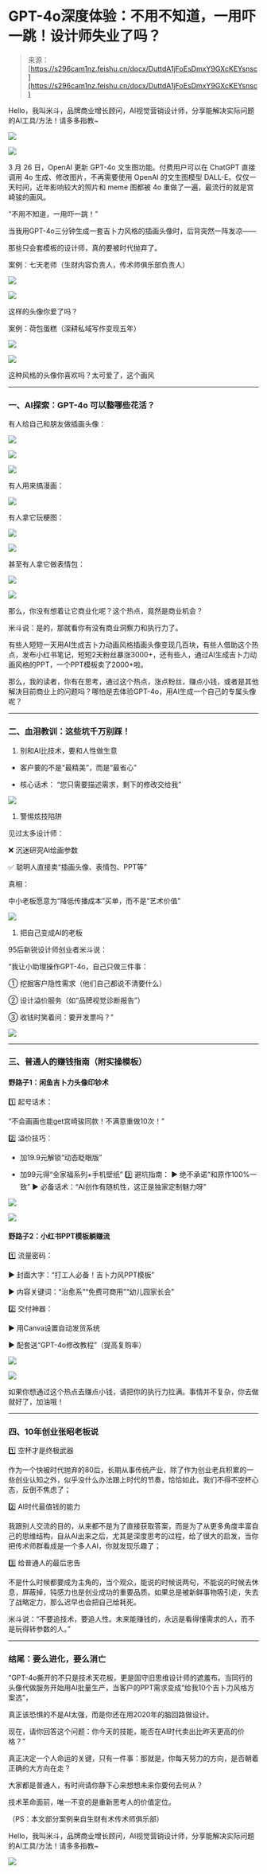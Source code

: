 # GPT-4o深度体验：不用不知道，一用吓一跳！设计师失业了吗？

> 来源：[https://s296cam1nz.feishu.cn/docx/DuttdA1jFoEsDmxY9GXcKEYsnsc](https://s296cam1nz.feishu.cn/docx/DuttdA1jFoEsDmxY9GXcKEYsnsc)

Hello，我叫米斗，品牌商业增长顾问，AI视觉营销设计师，分享能解决实际问题的AI工具/方法！请多多指教~

![](img/c811480c3cb5a2b48a457d5c2fa89cb9.png)

![](img/9ae8834c7f7ff6b49caaf502be9a9fbe.png)

3 月 26 日，OpenAI 更新 GPT-4o 文生图功能。付费用户可以在 ChatGPT 直接调用 4o 生成、修改图片，不再需要使用 OpenAI 的文生图模型 DALL-E。仅仅一天时间，近年影响较大的照片和 meme 图都被 4o 重做了一遍，最流行的就是宫崎骏的画风。

“不用不知道，一用吓一跳！”

当我用GPT-4o三分钟生成一套吉卜力风格的插画头像时，后背突然一阵发凉——

那些只会套模板的设计师，真的要被时代抛弃了。

案例：七天老师（生财内容负责人，传术师俱乐部负责人）

![](img/012f743c05110df435ba2a7daef20b64.png)

![](img/406db02ffe81bacb23754ca1f1385a1b.png)

这样的头像你爱了吗？

案例：荷包蛋糕（深耕私域写作变现五年）

![](img/bea2d8d8ba4b91e20c1d08a57c04484f.png)

![](img/7f2346d77084503a2439a1916c924989.png)

这种风格的头像你喜欢吗？太可爱了，这个画风

* * *

### 一、AI探索：GPT-4o 可以整哪些花活？

有人给自己和朋友做插画头像：

![](img/193ab4ede51153060dba090fde89f892.png)

![](img/45031d170406ffea3fc10e60c4b6b7c1.png)

![](img/1ff67eeb72b21627d838f52e827840d0.png)

有人用来搞漫画：

![](img/611308f6217ccbd46c57e13e12c55f51.png)

有人拿它玩梗图：

![](img/32735c8b4e5cbce45a5eabebe8fe2320.png)

![](img/53438ed4192e07f470b486b365024447.png)

甚至有人拿它做表情包：

![](img/79710dad6e9ff54fb4cc5d17d4cb1bbc.png)

![](img/e8674267e773c0f01d22ea1844c70310.png)

那么，你没有想着让它商业化呢？这个热点，竟然是商业机会？

米斗说：是的，那就看你有没有商业洞察力和执行力了。

有些人短短一天用AI生成吉卜力动画风格插画头像变现几百块，有些人借助这个热点，发布小红书笔记，短短2天粉丝暴涨3000+，还有些人，通过AI生成吉卜力动画风格的PPT，一个PPT模板卖了2000+啦。

那么，我的读者，你有在思考，通过这个热点，涨点粉丝，赚点小钱，或者是其他解决目前商业上的问题吗？哪怕是去体验GPT-4o，用AI生成一个自己的专属头像呢？

* * *

### 二、血泪教训：这些坑千万别踩！

1.  别和AI比技术，要和人性做生意

*   客户要的不是“最精美”，而是“最省心”

*   核心话术： “您只需要描述需求，剩下的修改交给我”

![](img/201b8128ea6e9492cc1371b8adb5fe60.png)

1.  警惕炫技陷阱

见过太多设计师：

❌ 沉迷研究AI绘画参数

✅ 聪明人直接卖“插画头像、表情包、PPT等”

真相：

中小老板愿意为“降低传播成本”买单，而不是“艺术价值”

![](img/578d8b71be9d33f2e825c3d8bbe3be93.png)

1.  把自己变成AI的老板

95后新锐设计师创业者米斗说：

“我让小助理操作GPT-4o，自己只做三件事：

① 挖掘客户隐性需求（他们自己都说不清要什么）

② 设计溢价服务（如“品牌视觉诊断报告”）

③ 收钱时笑着问：要开发票吗？”

![](img/e40674cbbc621c7f04cc3a90181923be.png)

* * *

### 三、普通人的赚钱指南（附实操模板）

#### 野路子1：闲鱼吉卜力头像印钞术

1️⃣ 起号话术：

“不会画画也能get宫崎骏同款！不满意重做10次！”

2️⃣ 溢价技巧：

*   加19.9元解锁“动态眨眼版”

*   加99元得“全家福系列+手机壁纸” 3️⃣ 避坑指南： ▶️ 绝不承诺“和原作100%一致” ▶️ 必备话术：“AI创作有随机性，这正是独家定制魅力呀”

![](img/7df9e677d9926dd017908f01d7cace1f.png)

![](img/c3096844baa4eb7e25f4f92bad7efaab.png)

#### 野路子2：小红书PPT模板躺赚流

1️⃣ 流量密码：

▶️ 封面大字：“打工人必备！吉卜力风PPT模板”

▶️ 内容关键词：“治愈系”“免费可商用”“幼儿园家长会”

2️⃣ 交付神器：

▶️ 用Canva设置自动发货系统

▶️ 配套送“GPT-4o修改教程”（提高复购率）

![](img/970bfaf9da4bace51a0033f61ea50f0d.png)

![](img/b3c63635f0deaad65cfd082cec90682d.png)

如果你想通过这个热点去赚点小钱，请把你的执行力拉满。事情并不复杂，你去做就好了，加油哦！

* * *

### 四、10年创业张昭老板说

1️⃣ 空杯才是终极武器

作为一个快被时代抛弃的80后，长期从事传统产业，除了作为创业老兵积累的一些创业认知之外，似乎没什么办法跟上时代的节奏，恰恰如此，我们不得不空杯心态，反倒不焦虑了；

2️⃣ AI时代最值钱的能力

我跟别人交流的目的，从来都不是为了直接获取答案，而是为了从更多角度丰富自己的思维结构，自从AI出来之后，尤其是深度思考的过程，给了很大的启发，当你把传术师群看成是一个多人AI，你就发现乐趣了；

3️⃣ 给普通人的最后忠告

不是什么时候都要成为主角的，当个观众，能说的时候说两句，不能说的时候去休息，屏蔽掉，钝感力也是创业成功的重要品质。如果总是被新鲜事物吸引走，失去了战略定力，那么迟早也会把自己给耗死。

米斗说：“不要追技术，要追人性。未来能赚钱的，永远是看得懂需求的人，而不是玩得转参数的人。”

* * *

### 结尾：要么进化，要么消亡

“GPT-4o撕开的不只是技术天花板，更是固守旧思维设计师的遮羞布。当同行的头像代做服务开始用AI批量生产，当客户的PPT需求变成“给我10个吉卜力风格方案选”，

真正该恐惧的不是AI太强，而是你还在用2020年的脑回路做设计。

现在，请你回答这个问题：你今天的技能，能否在AI时代卖出比昨天更高的价格？”

真正决定一个人命运的关键，只有一件事：那就是，你每天努力的方向，是否朝着正确的大方向在走？

大家都是普通人，有时间请你静下心来想想未来你要何去何从？

技术革命面前，唯一不变的是重新思考人的价值定位。

（PS：本文部分案例来自生财有术传术师俱乐部）

Hello，我叫米斗，品牌商业增长顾问，AI视觉营销设计师，分享能解决实际问题的AI工具/方法！请多多指教~

![](img/d10492ab6c33c69fbfa8331bc770d91d.png)